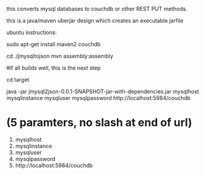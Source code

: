 this converts mysql databases to couchdb or other REST PUT methods.

this is a java/maven uberjar design which creates an executable jarfile


ubuntu instructions:

sudo apt-get install maven2 couchdb

cd ./jmysqltojson
mvn assembly:assembly

#if all builds well, this is the next step

cd target

java -jar  jmysql2json-0.0.1-SNAPSHOT-jar-with-dependencies.jar mysqlhost mysqlinstance  mysqluser mysqlpassword http://localhost:5984/couchdb

# (5 paramters, no slash at end of url)
1. mysqlhost 
2. mysqlinstance 
3. mysqluser 
4. mysqlpassword 
5. http://localhost:5984/couchdb